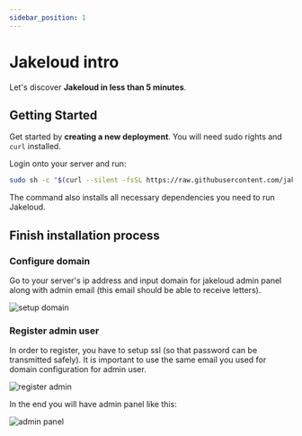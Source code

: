 ```yaml
---
sidebar_position: 1
---
```


# Jakeloud intro

Let's discover **Jakeloud in less than 5 minutes**.

## Getting Started

Get started by **creating a new deployment**. You will need sudo rights and `curl` installed.

Login onto your server and run:

```bash
sudo sh -c "$(curl --silent -fsSL https://raw.githubusercontent.com/jakeloud/jakeloud/main/install.sh)"
```

The command also installs all necessary dependencies you need to run Jakeloud.

## Finish installation process

### Configure domain

Go to your server's ip address and input domain for jakeloud admin panel along with admin email (this email should be able to receive letters).

![setup domain](/img/jakeloud-domain.png)

### Register admin user

In order to register, you have to setup ssl (so that password can be transmitted safely).
It is important to use the same email you used for domain configuration for admin user.

![register admin](/img/register-admin.png)

In the end you will have admin panel like this:

![admin panel](/img/empty-jakeloud.png)